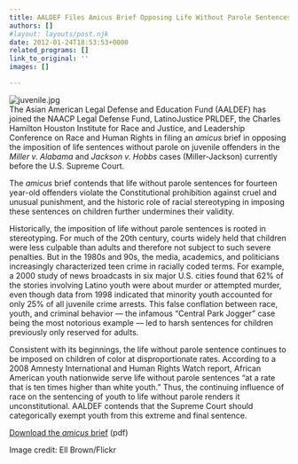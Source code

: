 ```yaml
---
title: AALDEF Files Amicus Brief Opposing Life Without Parole Sentences for Juveniles
authors: []
#layout: layouts/post.njk
date: 2012-01-24T18:53:53+0000
related_programs: []
link_to_original: ''
images: []

---
```

![juvenile.jpg](/uploads/juvenile.jpg)  
The Asian American Legal Defense and Education Fund (AALDEF) has joined the NAACP Legal Defense Fund, LatinoJustice PRLDEF, the Charles Hamilton Houston Institute for Race and Justice, and Leadership Conference on Race and Human Rights in filing an _amicus_ brief in opposing the imposition of life sentences without parole on juvenile offenders in the _Miller v. Alabama_ and _Jackson v. Hobbs_ cases (Miller-Jackson) currently before the U.S. Supreme Court.

The _amicus_ brief contends that life without parole sentences for fourteen year-old offenders violate the Constitutional prohibition against cruel and unusual punishment, and the historic role of racial stereotyping in imposing these sentences on children further undermines their validity.

Historically, the imposition of life without parole sentences is rooted in stereotyping. For much of the 20th century, courts widely held that children were less culpable than adults and therefore not subject to such severe penalties. But in the 1980s and 90s, the media, academics, and politicians increasingly characterized teen crime in racially coded terms. For example, a 2000 study of news broadcasts in six major U.S. cities found that 62% of the stories involving Latino youth were about murder or attempted murder, even though data from 1998 indicated that minority youth accounted for only 25% of all juvenile crime arrests. This false conflation between race, youth, and criminal behavior — the infamous “Central Park Jogger” case being the most notorious example — led to harsh sentences for children previously only reserved for adults.

Consistent with its beginnings, the life without parole sentence continues to be imposed on children of color at disproportionate rates. According to a 2008 Amnesty International and Human Rights Watch report, African American youth nationwide serve life without parole sentences “at a rate that is ten times higher than white youth.” Thus, the continuing influence of race on the sentencing of youth to life without parole renders it unconstitutional. AALDEF contends that the Supreme Court should categorically exempt youth from this extreme and final sentence.

[Download the _amicus_ brief](/uploads/pdf/2012%2001%2017%20Miller-Jackson%20Amicus%20Brief%20%28Race%29%20%2800027029%29%20%283%29.pdf) (pdf)

Image credit: Ell Brown/Flickr